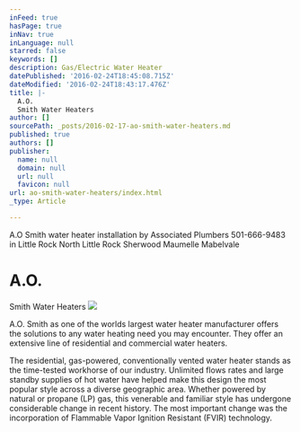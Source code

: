 ```yaml
---
inFeed: true
hasPage: true
inNav: true
inLanguage: null
starred: false
keywords: []
description: Gas/Electric Water Heater
datePublished: '2016-02-24T18:45:08.715Z'
dateModified: '2016-02-24T18:43:17.476Z'
title: |-
  A.O.
  Smith Water Heaters
author: []
sourcePath: _posts/2016-02-17-ao-smith-water-heaters.md
published: true
authors: []
publisher:
  name: null
  domain: null
  url: null
  favicon: null
url: ao-smith-water-heaters/index.html
_type: Article

---
```

A.O Smith water heater installation by Associated Plumbers 501-666-9483 in Little Rock  North Little Rock Sherwood Maumelle Mabelvale 

# A.O.
Smith Water Heaters
![](https://s3-us-west-2.amazonaws.com/the-grid-img/p/579695bf89a3c1c4faf1ffecf576c82cd6a319f1.jpg)

A.O. Smith as one of the worlds largest water heater manufacturer
offers the solutions to any water heating need you may encounter.
They offer an extensive line of residential and commercial water
heaters. 

The
residential, gas-powered, conventionally vented water heater stands
as the time-tested workhorse of our industry. Unlimited flows rates
and large standby supplies of hot water have helped make this design
the most popular style across a diverse geographic area. Whether
powered by natural or propane (LP) gas, this venerable and familiar
style has undergone considerable change in recent history. The most
important change was the incorporation of Flammable Vapor Ignition
Resistant (FVIR) technology.